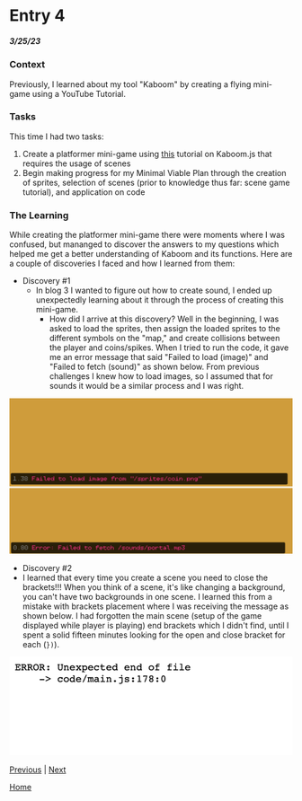 # Entry 4
##### 3/25/23

### Context
Previously, I learned about my tool "Kaboom" by creating a flying mini-game using a YouTube Tutorial. 

### Tasks
This time I had two tasks: 
1) Create a platformer mini-game using [this](https://kaboomjs.com/doc/21-scenes) tutorial on Kaboom.js that requires the usage of scenes 
2) Begin making progress for my Minimal Viable Plan through the creation of sprites, selection of scenes (prior to knowledge thus far: scene game tutorial), and application on code 

### The Learning 
While creating the platformer mini-game there were moments where I was confused, but mananged to discover the answers to my questions which helped me get a better understanding of Kaboom and its functions. Here are a couple of discoveries I faced and how I learned from them:

* Discovery #1
  * In blog 3 I wanted to figure out how to create sound, I ended up unexpectedly learning about it through the process of creating this mini-game. 
    * How did I arrive at this discovery? Well in the beginning, I was asked to load the sprites, then assign the loaded sprites to the different symbols on the "map," and create collisions between the player and coins/spikes. When I tried to run the code, it gave me an error message that said "Failed to load (image)" and "Failed to fetch (sound)" as shown below. From previous challenges I knew how to load images, so I assumed that for sounds it would be a similar process and I was right.  
 
![load img](/images/img.png)
![load sound](/images/sound.png)

* Discovery #2
 * I learned that every time you create a scene you need to close the brackets!!! When you think of a scene, it's like changing a background, you can't have two backgrounds in one scene. I learned this from a mistake with brackets placement where I was receiving the message as shown below. I had forgotten the main scene (setup of the game displayed while player is playing) end brackets which I didn't find, until I spent a solid fifteen minutes looking for the open and close bracket for each (`})`).
 
![load scene](/images/scene.png)




[Previous](entry03.md) | [Next](entry05.md)

[Home](../README.md)
